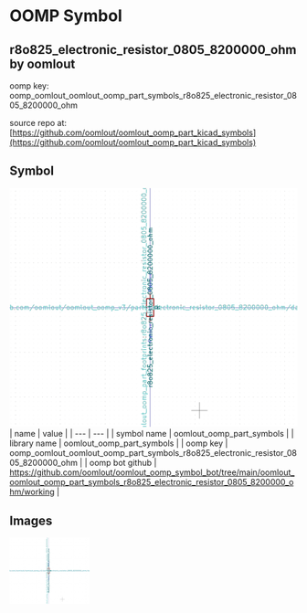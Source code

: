# OOMP Symbol  
## r8o825_electronic_resistor_0805_8200000_ohm  by oomlout  
  
oomp key: oomp_oomlout_oomlout_oomp_part_symbols_r8o825_electronic_resistor_0805_8200000_ohm  
  
source repo at: [https://github.com/oomlout/oomlout_oomp_part_kicad_symbols](https://github.com/oomlout/oomlout_oomp_part_kicad_symbols)  
## Symbol  
  
[![working.png](working_600.png)](working.png)  
| name | value | 
| --- | --- | 
| symbol name | oomlout_oomp_part_symbols | 
| library name | oomlout_oomp_part_symbols | 
| oomp key | oomp_oomlout_oomlout_oomp_part_symbols_r8o825_electronic_resistor_0805_8200000_ohm | 
| oomp bot github | https://github.com/oomlout/oomlout_oomp_symbol_bot/tree/main/oomlout_oomlout_oomp_part_symbols_r8o825_electronic_resistor_0805_8200000_ohm/working | 
## Images  
  
[![working.png](working_140.png)](working.png)  
